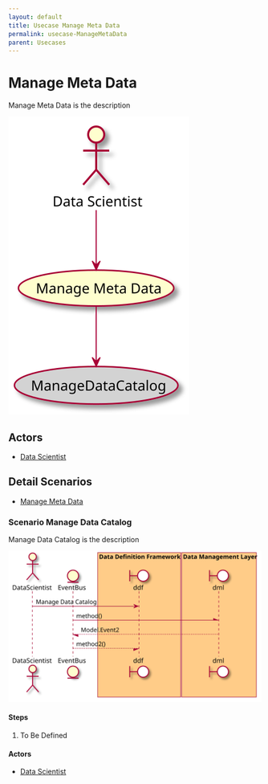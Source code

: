 ```yaml
---
layout: default
title: Usecase Manage Meta Data
permalink: usecase-ManageMetaData
parent: Usecases
---
```


# Manage Meta Data

Manage Meta Data is the description

![Activities Diagram](./activities.svg)

## Actors

* [Data Scientist](actor-datascientist)


## Detail Scenarios

* [Manage Meta Data](#scenario-ManageDataCatalog)

  
### Scenario Manage Data Catalog

Manage Data Catalog is the description

![Scenario nameNoSpaces](./ManageDataCatalog.svg)

#### Steps

1. To Be Defined


#### Actors

* [Data Scientist](actor-datascientist)



